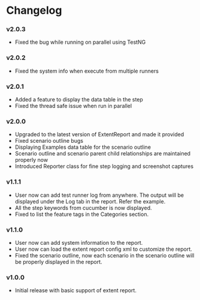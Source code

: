 # Changelog

### v2.0.3
- Fixed the bug while running on parallel using TestNG 

### v2.0.2
- Fixed the system info when execute from multiple runners

### v2.0.1
- Added a feature to display the data table in the step
- Fixed the thread safe issue when run in parallel

### v2.0.0
- Upgraded to the latest version of ExtentReport and made it provided
- Fixed scenario outline bugs
- Displaying Examples data table for the scenario outline
- Scenario outline and scenario parent child relationships are maintained properly now
- Introduced Reporter class for fine step logging and screenshot captures

### v1.1.1
- User now can add test runner log from anywhere. The output will be displayed under the Log tab in the report. Refer the example.
- All the step keywords from cucumber is now displayed.
- Fixed to list the feature tags in the Categories section.

### v1.1.0
- User now can add system information to the report.
- User now can load the extent report config xml to customize the report.
- Fixed the scenario outline, now each scenario in the scenario outline will be properly displayed in the report.

### v1.0.0
- Initial release with basic support of extent report.
